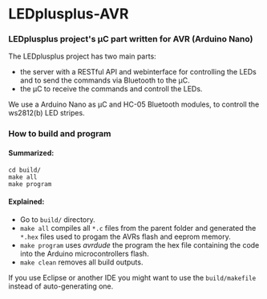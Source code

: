 # LEDplusplus-AVR

### LEDplusplus project's µC part written for AVR (Arduino Nano)

The LEDplusplus project has two main parts: 
* the server with a RESTful API and webinterface for controlling the LEDs and to send the commands via Bluetooth to the µC.
* the µC to receive the commands and controll the LEDs. 

We use a Arduino Nano as µC and HC-05 Bluetooth modules, to controll the ws2812(b) LED stripes.

### How to build and program

#### Summarized:

```shell
cd build/
make all
make program
```

#### Explained:

* Go to `build/` directory.
* `make all` compiles all `*.c` files from the parent folder and generated the `*.hex` files used to progam the AVRs flash and eeprom memory.
* `make program` uses *avrdude* the program the hex file containing the code into the Arduino microcontrollers flash.
* `make clean` removes all build outputs.

If you use Eclipse or another IDE you might want to use the `build/makefile` instead of auto-generating one.
